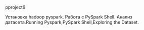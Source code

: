 pproject6

Установка hadoop pyspark. Работа c PySpark Shell. Анализ датасета.Running Pyspark,PySpark Shell,Exploring the Dataset.
